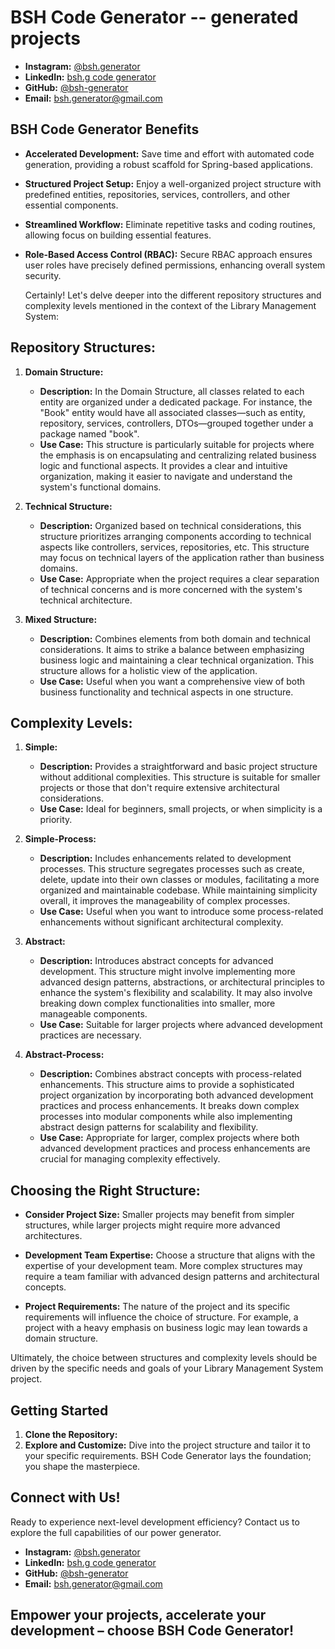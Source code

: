 # BSH Code Generator -- generated projects

- **Instagram:** [@bsh.generator](https://www.instagram.com/bsh.generator/)
- **LinkedIn:** [bsh.g code generator](https://www.linkedin.com/in/bsh-g-code-generator-b917412a1/)
- **GitHub:** [@bsh-generator](https://github.com/bsh-generator/)
- **Email:** [bsh.generator@gmail.com](mailto:bsh.generator@gmail.com)

## BSH Code Generator Benefits

- **Accelerated Development:** Save time and effort with automated code generation, providing a robust scaffold for
  Spring-based applications.
- **Structured Project Setup:** Enjoy a well-organized project structure with predefined entities, repositories,
  services, controllers, and other essential components.
- **Streamlined Workflow:** Eliminate repetitive tasks and coding routines, allowing focus on building essential
  features.
- **Role-Based Access Control (RBAC):** Secure RBAC approach ensures user roles have precisely defined permissions,
  enhancing overall system security.

  Certainly! Let's delve deeper into the different repository structures and complexity levels mentioned in the context of
the Library Management System:

## Repository Structures:

1. **Domain Structure:**
    - **Description:** In the Domain Structure, all classes related to each entity are organized under a dedicated
      package. For instance, the "Book" entity would have all associated classes—such as entity, repository, services,
      controllers, DTOs—grouped together under a package named "book".
    - **Use Case:** This structure is particularly suitable for projects where the emphasis is on encapsulating and
      centralizing related business logic and functional aspects. It provides a clear and intuitive organization, making
      it easier to navigate and understand the system's functional domains.

2. **Technical Structure:**
    - **Description:** Organized based on technical considerations, this structure prioritizes arranging components
      according to technical aspects like controllers, services, repositories, etc. This structure may focus on
      technical layers of the application rather than business domains.
    - **Use Case:** Appropriate when the project requires a clear separation of technical concerns and is more concerned
      with the system's technical architecture.

3. **Mixed Structure:**
    - **Description:** Combines elements from both domain and technical considerations. It aims to strike a balance
      between emphasizing business logic and maintaining a clear technical organization. This structure allows for a
      holistic view of the application.
    - **Use Case:** Useful when you want a comprehensive view of both business functionality and technical aspects in
      one structure.

## Complexity Levels:

1. **Simple:**
    - **Description:** Provides a straightforward and basic project structure without additional complexities. This
      structure is suitable for smaller projects or those that don't require extensive architectural considerations.
    - **Use Case:** Ideal for beginners, small projects, or when simplicity is a priority.

2. **Simple-Process:**
    - **Description:** Includes enhancements related to development processes. This structure segregates processes such
      as create, delete, update into their own classes or modules, facilitating a more organized and maintainable
      codebase. While maintaining simplicity overall, it improves the manageability of complex processes.
    - **Use Case:** Useful when you want to introduce some process-related enhancements without significant
      architectural complexity.

3. **Abstract:**
    - **Description:** Introduces abstract concepts for advanced development. This structure might involve implementing
      more advanced design patterns, abstractions, or architectural principles to enhance the system's flexibility and
      scalability. It may also involve breaking down complex functionalities into smaller, more manageable components.
    - **Use Case:** Suitable for larger projects where advanced development practices are necessary.

4. **Abstract-Process:**
    - **Description:** Combines abstract concepts with process-related enhancements. This structure aims to provide a
      sophisticated project organization by incorporating both advanced development practices and process enhancements.
      It breaks down complex processes into modular components while also implementing abstract design patterns for
      scalability and flexibility.
    - **Use Case:** Appropriate for larger, complex projects where both advanced development practices and process
      enhancements are crucial for managing complexity effectively.

## Choosing the Right Structure:

- **Consider Project Size:** Smaller projects may benefit from simpler structures, while larger projects might require
  more advanced architectures.

- **Development Team Expertise:** Choose a structure that aligns with the expertise of your development team. More
  complex structures may require a team familiar with advanced design patterns and architectural concepts.

- **Project Requirements:** The nature of the project and its specific requirements will influence the choice of
  structure. For example, a project with a heavy emphasis on business logic may lean towards a domain structure.

Ultimately, the choice between structures and complexity levels should be driven by the specific needs and goals of your
Library Management System project.

## Getting Started

1. **Clone the Repository:**
2. **Explore and Customize:**
   Dive into the project structure and tailor it to your specific requirements. BSH Code Generator lays the foundation;
   you shape the masterpiece.

## Connect with Us!

Ready to experience next-level development efficiency? Contact us to explore the full capabilities of our power
generator.

- **Instagram:** [@bsh.generator](https://www.instagram.com/bsh.generator/)
- **LinkedIn:** [bsh.g code generator](https://www.linkedin.com/in/bsh-g-code-generator-b917412a1/)
- **GitHub:** [@bsh-generator](https://github.com/bsh-generator/)
- **Email:** [bsh.generator@gmail.com](mailto:bsh.generator@gmail.com)

Empower your projects, accelerate your development – choose BSH Code Generator!
---
